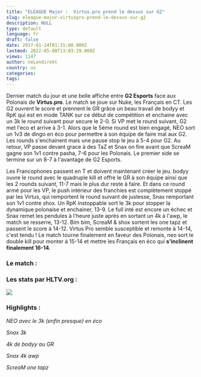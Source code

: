 ```yaml
---
title: "ELEAGUE Major :  Virtus.pro prend le dessus sur G2"
slug: eleague-major-virtuspro-prend-le-dessus-sur-g2
description: NULL
type: default
language: fr
draft: false
date: 2017-01-24T01:31:00.000Z
lastmod: 2022-05-08T13:03:29.000Z
views: 1147
author: neLendirekt
country: us
categories:
tags:
---
```

Dernier match du jour et une belle affiche entre **G2 Esports** face aux Polonais de **Virtus.pro**. Le match se joue sur Nuke, les Français en CT. Les G2 ouvrent le score et prennent le GR grâce un beau travail de bodyy et RpK qui est en mode TANK sur ce début de compétition et enchaine avec un 3k le round suivant pour secure le 2-0\. Si VP met le round suivant, G2 met l'eco et arrive à 3-1\. Alors que le 5ème round est bien engagé, NEO sort un 1v3 de dingo en éco pour permettre à son équipe de faire mal aux G2\. Les rounds s'enchainent mais une pause stop le jeu à 5-4 pour G2\. Au retour, VP passe devant grace à des TaZ et Snax on fire avant que ScreaM gagne son 1v1 contre pasha, 7-6 pour les Polonais. Le premier side se termine sur un 8-7 à l'avantage de G2 Esports.

Les Francophones passent en T et doivent maintenant créer le jeu. bodyy ouvre le round avec le quadruple kill et offre le GR à son équipe ainsi que les 2 rounds suivant, 11-7 mais le plus dur reste à faire. Et dans ce round armé pour les VP, le push intérieur des franchies est complètement stoppé par les Virtus, qui remportent le round suivant de justesse, Snax remportant son 1v1 contre shox. Un RpK instoppable sort le 3k pour stopper la dynamique polonaise et enchainer, 13-9\. Le full inté est encore un échec et Snax remet les pendules à l'heure juste après en sortant un 4k à l'awp, le match se resserre, 13-12\. Bim bim, ScreaM & shox sortent les one tapz et passent le score à 14-12\. Virtus Pro semble susceptible et remonte à 14-14, c'est tendu ! Le match tourne finalement en faveur des Polonais, neo sort le double kill pour monter à 15-14 et mettre les Français en éco qui **s'inclinent finalement 16-14**.

### Le match :

### Les stats par HLTV.org : 

![](/storage/images/5886ae59d716c_393d01f9b28dee3de41b977a9af29db1png.png)

### Highlights :

_NEO avec le 3k (enfin presque) en éco_  

_Snax 3k_  

_4k de bodyy au GR_  

_Snax 4k awp_  

_ScreaM one tapz_  

